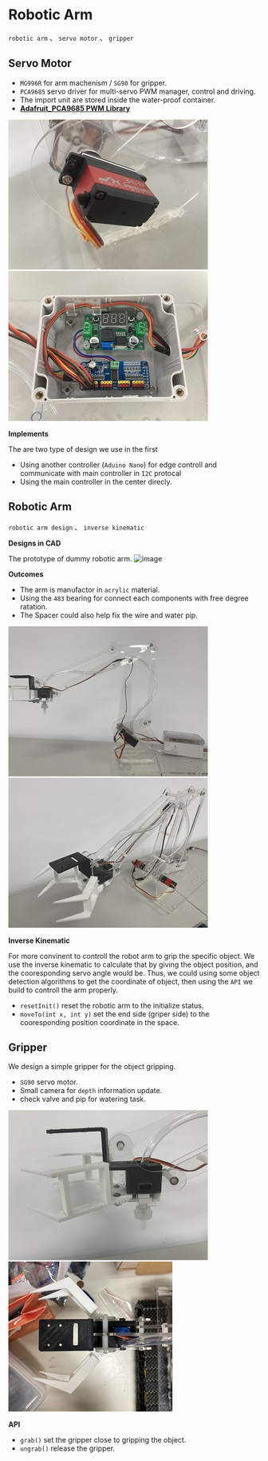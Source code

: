 # Robotic Arm
`robotic arm` 、 `servo motor` 、 `gripper`

## Servo Motor
* `MG996R` for arm machenism / `SG90` for gripper.
* `PCA9685` servo driver for multi-servo PWM manager, control and driving.
* The import unit are stored inside the water-proof container.
*  [**Adafruit_PCA9685 PWM Library**](http://adafruit.github.io/Adafruit-PWM-Servo-Driver-Library/html/class_adafruit___p_w_m_servo_driver.html#a3f400e2cc3df479ed98d0ce7e7a0860d)

![image](./images/servo_01.jpg) ![image](./images/control_center_01.jpg)

**Implements**

The are two type of design we use in the first
* Using another controller (`Aduino Nano`) for edge controll and communicate with main controller in `I2C` protocal
* Using the main controller in the center direcly.


## Robotic Arm
`robotic arm design` 、 `inverse kinematic`


__Designs in CAD__

The prototype of dummy robotic arm.
![image](./images/robotic_arm_demo.gif)

__Outcomes__

* The arm is manufactor in `acrylic` material.
* Using the `483` bearing for connect each components with free degree ratation.
* The Spacer could also help fix the wire and water pip.


![image](./images/arm_05.jpg) ![image](./images/arm_06.jpg)


__Inverse Kinematic__


For more convinent to controll the robot arm to grip the specific object. We use the inverse kinematic to calculate that by giving the object position, and the cooresponding servo angle would be. Thus, we could using some object detection algorithms to get the coordinate of object, then using the `API` we build to controll the arm properly.

* `resetInit()` reset the robotic arm to the initialize status.
* `moveTo(int x, int y)` set the end side (griper side) to the cooresponding position coordinate in the space.


## Gripper
We design a simple gripper for the object gripping.

* `SG90` servo motor.
* Small camera for `depth` information update.
* check valve and pip for watering task.

![image](./images/gripper_03.jpg) ![image](./images/gripper_01.jpg)

**API**
* `grab()` set the gripper close to gripping the object.
* `ungrab()` release the gripper.